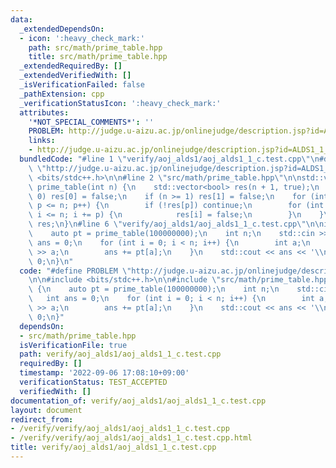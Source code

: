 ```yaml
---
data:
  _extendedDependsOn:
  - icon: ':heavy_check_mark:'
    path: src/math/prime_table.hpp
    title: src/math/prime_table.hpp
  _extendedRequiredBy: []
  _extendedVerifiedWith: []
  _isVerificationFailed: false
  _pathExtension: cpp
  _verificationStatusIcon: ':heavy_check_mark:'
  attributes:
    '*NOT_SPECIAL_COMMENTS*': ''
    PROBLEM: http://judge.u-aizu.ac.jp/onlinejudge/description.jsp?id=ALDS1_1_C
    links:
    - http://judge.u-aizu.ac.jp/onlinejudge/description.jsp?id=ALDS1_1_C
  bundledCode: "#line 1 \"verify/aoj_alds1/aoj_alds1_1_c.test.cpp\"\n#define PROBLEM\
    \ \"http://judge.u-aizu.ac.jp/onlinejudge/description.jsp?id=ALDS1_1_C\"\n\n#include\
    \ <bits/stdc++.h>\n\n#line 2 \"src/math/prime_table.hpp\"\n\nstd::vector<bool>\
    \ prime_table(int n) {\n    std::vector<bool> res(n + 1, true);\n    if (n >=\
    \ 0) res[0] = false;\n    if (n >= 1) res[1] = false;\n    for (int p = 2; p *\
    \ p <= n; p++) {\n        if (!res[p]) continue;\n        for (int i = p * p;\
    \ i <= n; i += p) {\n            res[i] = false;\n        }\n    }\n    return\
    \ res;\n}\n#line 6 \"verify/aoj_alds1/aoj_alds1_1_c.test.cpp\"\n\nint main() {\n\
    \    auto pt = prime_table(100000000);\n    int n;\n    std::cin >> n;\n    int\
    \ ans = 0;\n    for (int i = 0; i < n; i++) {\n        int a;\n        std::cin\
    \ >> a;\n        ans += pt[a];\n    }\n    std::cout << ans << '\\n';\n    return\
    \ 0;\n}\n"
  code: "#define PROBLEM \"http://judge.u-aizu.ac.jp/onlinejudge/description.jsp?id=ALDS1_1_C\"\
    \n\n#include <bits/stdc++.h>\n\n#include \"src/math/prime_table.hpp\"\n\nint main()\
    \ {\n    auto pt = prime_table(100000000);\n    int n;\n    std::cin >> n;\n \
    \   int ans = 0;\n    for (int i = 0; i < n; i++) {\n        int a;\n        std::cin\
    \ >> a;\n        ans += pt[a];\n    }\n    std::cout << ans << '\\n';\n    return\
    \ 0;\n}"
  dependsOn:
  - src/math/prime_table.hpp
  isVerificationFile: true
  path: verify/aoj_alds1/aoj_alds1_1_c.test.cpp
  requiredBy: []
  timestamp: '2022-09-06 17:08:10+09:00'
  verificationStatus: TEST_ACCEPTED
  verifiedWith: []
documentation_of: verify/aoj_alds1/aoj_alds1_1_c.test.cpp
layout: document
redirect_from:
- /verify/verify/aoj_alds1/aoj_alds1_1_c.test.cpp
- /verify/verify/aoj_alds1/aoj_alds1_1_c.test.cpp.html
title: verify/aoj_alds1/aoj_alds1_1_c.test.cpp
---
```

